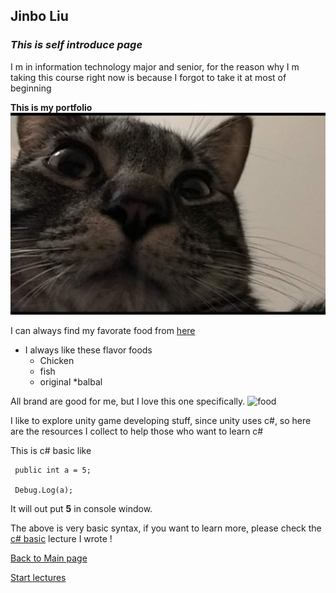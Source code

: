 ## Jinbo Liu

  
### *This is self introduce page*


I m in information technology major and senior, for the reason why I m taking this course right now is because I forgot to take it at most of beginning


**This is my portfolio**
![me](https://github.com/Dokidok1/new1000/blob/master/images/paopao.jpg)

I can always find my favorate food from [here](https://www.chewy.com/b/food-387)

* I always like these flavor foods
    * Chicken
    * fish
    * original
    *balbal
    
All brand are good for me, but I love this one specifically.
![food](https://img.chewy.com/is/catalog/99973_MAIN._AC_SS55_V1462999364_.jpg)


I like to explore unity game developing stuff, since unity uses c#, so here are the resources I collect to help those who want to learn c#

This is c# basic like 

```
 public int a = 5;
 
 Debug.Log(a);
 ```
 
 It will out put **5** in console window.
 
 The above is very basic syntax, if you want to learn more, please check the 
 [c# basic](https://github.com/Dokidok1/new1000/blob/master/md_files/c%23_basic.md) lecture I wrote !
 
 
 [Back to Main page](https://github.com/Dokidok1/new1000)
 
 
 [Start lectures](https://github.com/Dokidok1/new1000/blob/master/md_files/c%23_basic.md)




